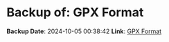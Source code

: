 # Backup of: GPX Format

**Backup Date**: 2024-10-05 00:38:42
**Link**: [GPX Format](https://przemienniki.net/export/przemienniki.gpx)
